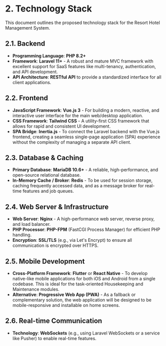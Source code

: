 # 2. Technology Stack

This document outlines the proposed technology stack for the Resort Hotel Management System.

## 2.1. Backend
-   **Programming Language**: **PHP 8.2+**
-   **Framework**: **Laravel 11+** - A robust and mature MVC framework with excellent support for SaaS features like multi-tenancy, authentication, and API development.
-   **API Architecture**: **RESTful API** to provide a standardized interface for all client applications.

## 2.2. Frontend
-   **JavaScript Framework**: **Vue.js 3** - For building a modern, reactive, and interactive user interface for the main web/desktop application.
-   **CSS Framework**: **Tailwind CSS** - A utility-first CSS framework that allows for rapid and consistent UI development.
-   **SPA Bridge**: **Inertia.js** - To connect the Laravel backend with the Vue.js frontend, creating a seamless single-page application (SPA) experience without the complexity of managing a separate API client.

## 2.3. Database & Caching
-   **Primary Database**: **MariaDB 10.6+** - A reliable, high-performance, and open-source relational database.
-   **In-Memory Cache / Broker**: **Redis** - To be used for session storage, caching frequently accessed data, and as a message broker for real-time features and job queues.

## 2.4. Web Server & Infrastructure
-   **Web Server**: **Nginx** - A high-performance web server, reverse proxy, and load balancer.
-   **PHP Processor**: **PHP-FPM** (FastCGI Process Manager) for efficient PHP handling.
-   **Encryption**: **SSL/TLS** (e.g., via Let's Encrypt) to ensure all communication is encrypted over HTTPS.

## 2.5. Mobile Development
-   **Cross-Platform Framework**: **Flutter** or **React Native** - To develop native-like mobile applications for both iOS and Android from a single codebase. This is ideal for the task-oriented Housekeeping and Maintenance modules.
-   **Alternative**: **Progressive Web App (PWA)** - As a fallback or complementary solution, the web application will be designed to be mobile-responsive and installable on home screens.

## 2.6. Real-time Communication
-   **Technology**: **WebSockets** (e.g., using Laravel WebSockets or a service like Pusher) to enable real-time features.
